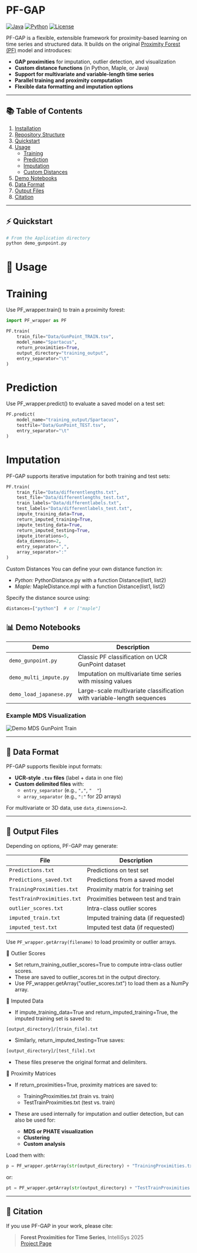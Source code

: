 # PF-GAP

[![Java](https://img.shields.io/badge/Java-17%2B-blue.svg)](https://www.oracle.com/java/technologies/javase/jdk17-archive-downloads.html)
[![Python](https://img.shields.io/badge/Python-3.8%2B-blue.svg)](https://www.python.org/)
[![License](https://img.shields.io/badge/license-MIT-green.svg)](LICENSE)

PF-GAP is a flexible, extensible framework for proximity-based learning on time series and structured data. It builds on the original [Proximity Forest (PF)](https://github.com/fpetitjean/ProximityForest) model and introduces:

- **GAP proximities** for imputation, outlier detection, and visualization
- **Custom distance functions** (in Python, Maple, or Java)
- **Support for multivariate and variable-length time series**
- **Parallel training and proximity computation**
- **Flexible data formatting and imputation options**

---
## 📚 Table of Contents

1. [Installation](#installation)
2. [Repository Structure](#repository-structure)
3. [Quickstart](#quickstart)
4. [Usage](#usage)
   - [Training](#training)
   - [Prediction](#prediction)
   - [Imputation](#imputation)
   - [Custom Distances](#custom-distances)
5. [Demo Notebooks](#demo-notebooks)
6. [Data Format](#data-format)
7. [Output Files](#output-files)
8. [Citation](#citation)

---

## ⚡ Quickstart

```bash
# From the Application directory
python demo_gunpoint.py
```

# 🚀 Usage

# Training
Use PF_wrapper.train() to train a proximity forest:

```python
import PF_wrapper as PF

PF.train(
    train_file="Data/GunPoint_TRAIN.tsv",
    model_name="Spartacus",
    return_proximities=True,
    output_directory="training_output",
    entry_separator="\t"
)
```

# Prediction
Use PF_wrapper.predict() to evaluate a saved model on a test set:

```python
PF.predict(
    model_name="training_output/Spartacus",
    testfile="Data/GunPoint_TEST.tsv",
    entry_separator="\t"
)
```

# Imputation
PF-GAP supports iterative imputation for both training and test sets:

```python
PF.train(
    train_file="Data/differentlengths.txt",
    test_file="Data/differentlengths_test.txt",
    train_labels="Data/differentlabels.txt",
    test_labels="Data/differentlabels_test.txt",
    impute_training_data=True,
    return_imputed_training=True,
    impute_testing_data=True,
    return_imputed_testing=True,
    impute_iterations=5,
    data_dimension=2,
    entry_separator=",",
    array_separator=":"
)
```

Custom Distances
You can define your own distance function in:

- *Python:* PythonDistance.py with a function Distance(list1, list2)
- *Maple:* MapleDistance.mpl with a function Distance(list1, list2)

Specify the distance source using:

```python
distances=["python"]  # or ["maple"]
```


## 📊 Demo Notebooks

| Demo | Description |
|------|-------------|
| `demo_gunpoint.py` | Classic PF classification on UCR GunPoint dataset |
| `demo_multi_impute.py` | Imputation on multivariate time series with missing values |
| `demo_load_japanese.py` | Large-scale multivariate classification with variable-length sequences |

### Example MDS Visualization

![Demo MDS GunPoint Train](Demo_MDS_GunPointTrain.png)

---

## 📄 Data Format

PF-GAP supports flexible input formats:

- **UCR-style `.tsv` files** (label + data in one file)
- **Custom delimited files** with:
  - `entry_separator` (e.g., `","`, `"	"`)
  - `array_separator` (e.g., `":"` for 2D arrays)

For multivariate or 3D data, use `data_dimension=2`.

---

## 📂 Output Files

Depending on options, PF-GAP may generate:

| File | Description |
|------|-------------|
| `Predictions.txt` | Predictions on test set |
| `Predictions_saved.txt` | Predictions from a saved model |
| `TrainingProximities.txt` | Proximity matrix for training set |
| `TestTrainProximities.txt` | Proximities between test and train |
| `outlier_scores.txt` | Intra-class outlier scores |
| `imputed_train.txt` | Imputed training data (if requested) |
| `imputed_test.txt` | Imputed test data (if requested) |

Use `PF_wrapper.getArray(filename)` to load proximity or outlier arrays.

🔹 Outlier Scores

- Set return_training_outlier_scores=True to compute intra-class outlier scores.
- These are saved to outlier_scores.txt in the output directory.
- Use PF_wrapper.getArray("outlier_scores.txt") to load them as a NumPy array.

🔹 Imputed Data

- If impute_training_data=True and return_imputed_training=True, the imputed training set is saved to:

```bash
[output_directory]/[train_file].txt
```

- Similarly, return_imputed_testing=True saves:

```bash
[output_directory]/[test_file].txt
```

- These files preserve the original format and delimiters.

🔹 Proximity Matrices

- If return_proximities=True, proximity matrices are saved to:

    - TrainingProximities.txt (train vs. train)
    - TestTrainProximities.txt (test vs. train)


- These are used internally for imputation and outlier detection, but can also be used for:

    - **MDS or PHATE visualization**
    - **Clustering**
    - **Custom analysis**


Load them with:

```python
p = PF_wrapper.getArray(str(output_directory) + "TrainingProximities.txt")
```

or:

```python
pt = PF_wrapper.getArray(str(output_directory) + "TestTrainProximities.txt")
```

---

## 📖 Citation

If you use PF-GAP in your work, please cite:

> **Forest Proximities for Time Series**, IntelliSys 2025  
> [Project Page](https://sites.google.com/view/forest-proximities)
